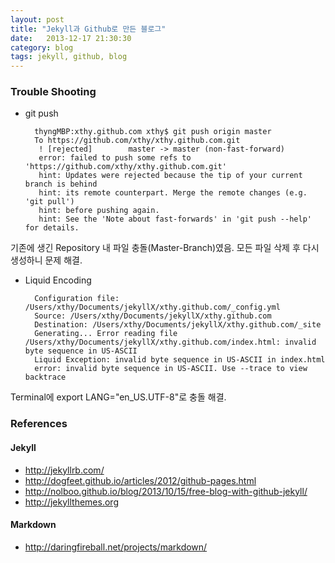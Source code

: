 ```yaml
---
layout: post
title: "Jekyll과 Github로 만든 블로그"
date:   2013-12-17 21:30:30
category: blog
tags: jekyll, github, blog
---
```



### Trouble Shooting
* git push

		thyngMBP:xthy.github.com xthy$ git push origin master
		To https://github.com/xthy/xthy.github.com.git
		 ! [rejected]        master -> master (non-fast-forward)
		 error: failed to push some refs to 'https://github.com/xthy/xthy.github.com.git'
		 hint: Updates were rejected because the tip of your current branch is behind
		 hint: its remote counterpart. Merge the remote changes (e.g. 'git pull')
		 hint: before pushing again.
		 hint: See the 'Note about fast-forwards' in 'git push --help' for details.

기존에 생긴 Repository 내 파일 충돌(Master-Branch)였음.
모든 파일 삭제 후 다시 생성하니 문제 해결.


* Liquid Encoding

		Configuration file: /Users/xthy/Documents/jekyllX/xthy.github.com/_config.yml
		Source: /Users/xthy/Documents/jekyllX/xthy.github.com
	    Destination: /Users/xthy/Documents/jekyllX/xthy.github.com/_site
	    Generating... Error reading file /Users/xthy/Documents/jekyllX/xthy.github.com/index.html: invalid byte sequence in US-ASCII
	    Liquid Exception: invalid byte sequence in US-ASCII in index.html
	    error: invalid byte sequence in US-ASCII. Use --trace to view backtrace
	    
Terminal에 export LANG="en_US.UTF-8"로 충돌 해결.  
  
    
      
  
        

### References
#### Jekyll
* http://jekyllrb.com/
* http://dogfeet.github.io/articles/2012/github-pages.html
* http://nolboo.github.io/blog/2013/10/15/free-blog-with-github-jekyll/
* http://jekyllthemes.org

#### Markdown
* http://daringfireball.net/projects/markdown/